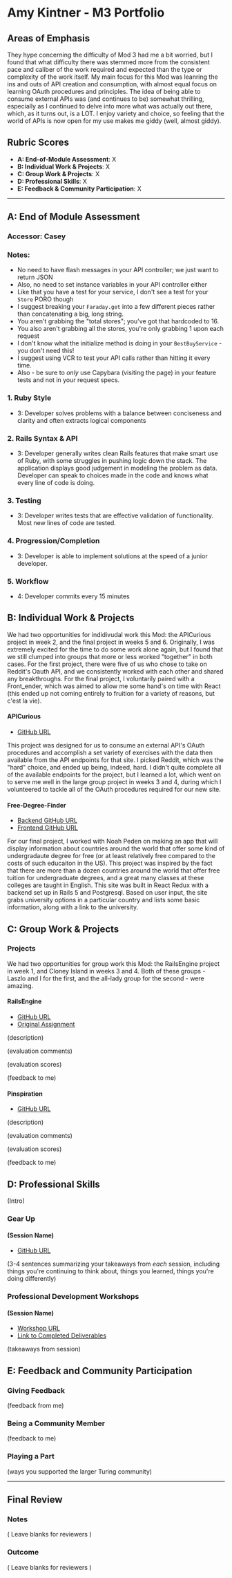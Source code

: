 # Amy Kintner - M3 Portfolio

## Areas of Emphasis

They hype concerning the difficulty of Mod 3 had me a bit worried, but I found that what difficulty there was stemmed more from the consistent pace and caliber of the work required and expected than the type or complexity of the work itself. My main focus for this Mod was leanring the ins and outs of API creation and consumption, with almost equal focus on learning OAuth procedures and principles. The idea of being able to consume external APIs was (and continues to be) somewhat thrilling, especially as I continued to delve into more what was actually out there, which, as it turns out, is a LOT. I enjoy variety and choice, so feeling that the world of APIs is now open for my use makes me giddy (well, almost giddy). 

## Rubric Scores

* **A: End-of-Module Assessment**: X
* **B: Individual Work & Projects**: X
* **C: Group Work & Projects**: X
* **D: Professional Skills**: X
* **E: Feedback & Community Participation**: X

-----------------------

## A: End of Module Assessment

### Accessor: Casey

### Notes:
* No need to have flash messages in your API controller; we just want to return JSON
* Also, no need to set instance variables in your API controller either
* Like that you have a test for your service, I don't see a test for your `Store` PORO though
* I suggest breaking your `Faraday.get` into a few different pieces rather than concatenating a big, long string.
* You aren't grabbing the "total stores"; you've got that hardcoded to 16.
* You also aren't grabbing all the stores, you're only grabbing 1 upon each request
* I don't know what the initialize method is doing in your `BestBuyService` - you don't need this!
* I suggest using VCR to test your API calls rather than hitting it every time.
* Also - be sure to *only* use Capybara (visiting the page) in your feature tests and not in your request specs.

### 1. Ruby Style

* 3: Developer solves problems with a balance between conciseness and clarity and often extracts logical components

### 2. Rails Syntax & API

* 3: Developer generally writes clean Rails features that make smart use of Ruby, with some struggles in pushing logic down the stack. The application displays good judgement in modeling the problem as data. Developer can speak to choices made in the code and knows what every line of code is doing.

### 3. Testing

* 3: Developer writes tests that are effective validation of functionality. Most new lines of code are tested.

### 4. Progression/Completion

* 3: Developer is able to implement solutions at the speed of a junior developer.

### 5. Workflow

* 4: Developer commits every 15 minutes


## B: Individual Work & Projects

We had two opportunities for indidivudal work this Mod: the APICurious project in week 2, and the final project in weeks 5 and 6. Originally, I was extremely excited for the time to do some work alone again, but I found that we still clumped into groups that more or less worked "together" in both cases. For the first project, there were five of us who chose to take on Reddit's Oauth API, and we consistently worked with each other and shared any breakthroughs. For the final project, I voluntarily paired with a Front_ender, which was aimed to allow me some hand's on time with React (this ended up not coming entirely to fruition for a variety of reasons, but c'est la vie). 

#### APICurious

* [GitHub URL](https://github.com/akintner/ReReddit)

This project was designed for us to consume an external API's OAuth procedures and accomplish a set variety of exercises with the data then available from the API endpoints for that site. I picked Reddit, which was the "hard" choice, and ended up being, indeed, hard. I didn't quite complete all of the available endpoints for the project, but I learned a lot, which went on to serve me well in the large group project in weeks 3 and 4, during which I volunteered to tackle all of the OAuth procedures required for our new site. 

#### Free-Degree-Finder

* [Backend GitHub URL](https://github.com/akintner/free_college_app)
* [Frontend GitHub URL](https://github.com/noahpeden/free-college-abroad)

For our final project, I worked with Noah Peden on making an app that will display information about countries around the world that offer some kind of undergradaute degree for free (or at least relatively free compared to the costs of such educaiton in the US). This project was inspired by the fact that there are more than a dozen countries around the world that offer free tuition for undergraduate degrees, and a great many classes at these colleges are  taught in English. This site was built in React Redux with a backend set up in Rails 5 and Postgresql. Based on user input, the site grabs university options in a particular country and lists some basic information, along with a link to the university.

## C: Group Work & Projects

### Projects

We had two opportunities for group work this Mod: the RailsEngine project in week 1, and Cloney Island in weeks 3 and 4. Both of these groups - Laszlo and I for the first, and the all-lady group for the second - were amazing. 

#### RailsEngine

* [GitHub URL](https://github.com/akintner/RailsEngine)
* [Original Assignment](http://backend.turing.io/module3/projects/rails_engine)

(description)

(evaluation comments)

(evaluation scores)

(feedback to me)

#### Pinspiration

* [GitHub URL](https://github.com/akintner/pinspiration)

(description)

(evaluation comments)

(evaluation scores)

(feedback to me)

## D: Professional Skills
(Intro)

### Gear Up
#### (Session Name)

* [GitHub URL]()

(3-4 sentences summarizing your takeaways from _each_ session, including things you're continuing to think about, things you learned, things you're doing differently)


### Professional Development Workshops
#### (Session Name)

* [Workshop URL]()
* [Link to Completed Deliverables]()

(takeaways from session)

## E: Feedback and Community Participation

### Giving Feedback

(feedback from me)

### Being a Community Member

(feedback to me)

### Playing a Part

(ways you supported the larger Turing community)

------------------

## Final Review

### Notes

( Leave blanks for reviewers )

### Outcome

( Leave blanks for reviewers )

